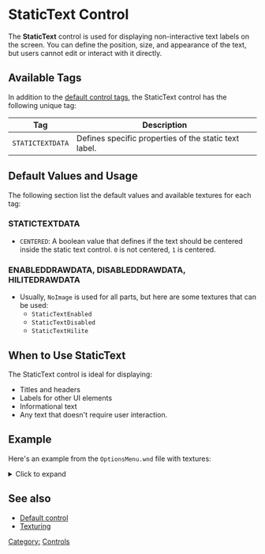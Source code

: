 # StaticText Control

The **StaticText** control is used for displaying non-interactive text labels on the screen. You can define the
position, size, and appearance of the text, but users cannot edit or interact with it directly.

## Available Tags

In addition to the [default control tags](/user.md), the StaticText control has the following unique tag:

| Tag              | Description                                           |
|------------------|-------------------------------------------------------|
| `STATICTEXTDATA` | Defines specific properties of the static text label. |

## Default Values and Usage

The following section list the default values and available textures for each tag:

### STATICTEXTDATA

- `CENTERED`: A boolean value that defines if the text should be centered inside the static text control. `0` is not
  centered, `1` is centered.

### ENABLEDDRAWDATA, DISABLEDDRAWDATA, HILITEDRAWDATA

- Usually, `NoImage` is used for all parts, but here are some textures that can be used:
  - `StaticTextEnabled`
  - `StaticTextDisabled`
  - `StaticTextHilite`

## When to Use StaticText

The StaticText control is ideal for displaying:

- Titles and headers
- Labels for other UI elements
- Informational text
- Any text that doesn't require user interaction.

## Example

Here's an example from the `OptionsMenu.wnd` file with textures:

<details>
<summary>Click to expand</summary>

```nasm
WINDOW
  WINDOWTYPE = STATICTEXT;
  SCREENRECT = UPPERLEFT: 413 316,
               BOTTOMRIGHT: 517 341,
               CREATIONRESOLUTION: 800 600;
  NAME = "OptionsMenu.wnd:StaticTextOnlineIpAddresses";
  STATUS = ENABLED;
  STYLE = STATICTEXT+MOUSETRACK;
  SYSTEMCALLBACK = "[None]";
  INPUTCALLBACK = "[None]";
  TOOLTIPCALLBACK = "[None]";
  DRAWCALLBACK = "[None]";
  FONT = NAME: "Arial", SIZE: 10, BOLD: 0;
  HEADERTEMPLATE = "LabelRegular";
  TOOLTIPDELAY = -1;
  TEXT = "GUI:OnlineIPAddresses";
  TEXTCOLOR = ENABLED:  255 255 255 255, ENABLEDBORDER:  0 0 0 255,
              DISABLED: 192 192 192 255, DISABLEDBORDER: 64 64 64 255,
              HILITE:   128 128 255 255, HILITEBORDER:   0 0 128 255;
  ENABLEDDRAWDATA = IMAGE: StaticTextEnabled, COLOR: 255 0 0 255, BORDERCOLOR: 255 128 128 255,
                    IMAGE: NoImage, COLOR: 255 255 255 0, BORDERCOLOR: 255 255 255 0,
                    IMAGE: NoImage, COLOR: 255 255 255 0, BORDERCOLOR: 255 255 255 0,
                    IMAGE: NoImage, COLOR: 255 255 255 0, BORDERCOLOR: 255 255 255 0,
                    IMAGE: NoImage, COLOR: 255 255 255 0, BORDERCOLOR: 255 255 255 0,
                    IMAGE: NoImage, COLOR: 255 255 255 0, BORDERCOLOR: 255 255 255 0,
                    IMAGE: NoImage, COLOR: 255 255 255 0, BORDERCOLOR: 255 255 255 0,
                    IMAGE: NoImage, COLOR: 255 255 255 0, BORDERCOLOR: 255 255 255 0,
                    IMAGE: NoImage, COLOR: 255 255 255 0, BORDERCOLOR: 255 255 255 0;
  DISABLEDDRAWDATA = IMAGE: StaticTextDisabled, COLOR: 64 64 64 255, BORDERCOLOR: 192 192 192 255,
                     IMAGE: NoImage, COLOR: 255 255 255 0, BORDERCOLOR: 255 255 255 0,
                     IMAGE: NoImage, COLOR: 255 255 255 0, BORDERCOLOR: 255 255 255 0,
                     IMAGE: NoImage, COLOR: 255 255 255 0, BORDERCOLOR: 255 255 255 0,
                     IMAGE: NoImage, COLOR: 255 255 255 0, BORDERCOLOR: 255 255 255 0,
                     IMAGE: NoImage, COLOR: 255 255 255 0, BORDERCOLOR: 255 255 255 0,
                     IMAGE: NoImage, COLOR: 255 255 255 0, BORDERCOLOR: 255 255 255 0,
                     IMAGE: NoImage, COLOR: 255 255 255 0, BORDERCOLOR: 255 255 255 0,
                     IMAGE: NoImage, COLOR: 255 255 255 0, BORDERCOLOR: 255 255 255 0;
  HILITEDRAWDATA = IMAGE: StaticTextHilite, COLOR: 0 128 0 255, BORDERCOLOR: 128 255 128 255,
                   IMAGE: NoImage, COLOR: 255 255 255 0, BORDERCOLOR: 255 255 255 0,
                   IMAGE: NoImage, COLOR: 255 255 255 0, BORDERCOLOR: 255 255 255 0,
                   IMAGE: NoImage, COLOR: 255 255 255 0, BORDERCOLOR: 255 255 255 0,
                   IMAGE: NoImage, COLOR: 255 255 255 0, BORDERCOLOR: 255 255 255 0,
                   IMAGE: NoImage, COLOR: 255 255 255 0, BORDERCOLOR: 255 255 255 0,
                   IMAGE: NoImage, COLOR: 255 255 255 0, BORDERCOLOR: 255 255 255 0,
                   IMAGE: NoImage, COLOR: 255 255 255 0, BORDERCOLOR: 255 255 255 0,
                   IMAGE: NoImage, COLOR: 255 255 255 0, BORDERCOLOR: 255 255 255 0;
  STATICTEXTDATA = CENTERED: 0;
END
```

</details>

## See also

- [Default control](user.md)
- [Texturing](../texturing.md)

[Category:](../Categories.md) [Controls](../Controls.md)
